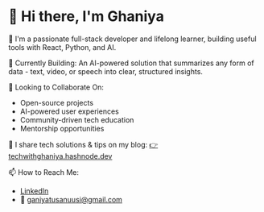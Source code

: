 # 👋 Hi there, I'm Ghaniya

🎯 I'm a passionate full-stack developer and lifelong learner, building useful tools with React, Python, and AI.


🚀 Currently Building:
An AI-powered solution that summarizes any form of data - text, video, or speech into clear, structured insights.

🤝 Looking to Collaborate On:  
- Open-source projects  
- AI-powered user experiences  
- Community-driven tech education  
- Mentorship opportunities

📝 I share tech solutions & tips on my blog:
[👉 techwithghaniya.hashnode.dev](https://techwithghaniya.hashnode.dev/)

📫 How to Reach Me:  
- [LinkedIn](https://www.linkedin.com/in/ganiyatu-sanuusi-750a8118a/)  
- 📧 [ganiyatusanuusi@gmail.com](mailto:ganiyatusanuusi@gmail.com)


